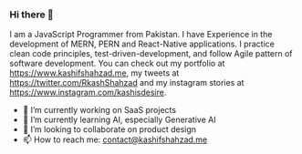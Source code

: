 ### Hi there 👋

I am a JavaScript Programmer from Pakistan. I have Experience in the development of MERN, PERN and React-Native applications. I practice clean code principles, test-driven-development, and follow Agile pattern of software development. You can check out my portfolio at https://www.kashifshahzad.me, my tweets at https://twitter.com/RkashShahzad and my instagram stories at https://www.instagram.com/kashisdesire.

- 🔭 I’m currently working on SaaS projects
- 🌱 I’m currently learning AI, especially Generative AI
- 👯 I’m looking to collaborate on product design
- 📫 How to reach me: contact@kashifshahzad.me
